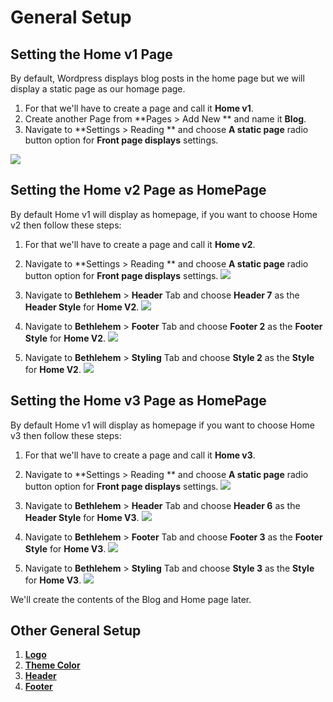 # General Setup

## Setting the Home v1 Page

By default, Wordpress displays blog posts in the home page but we will display a static page as our homage page.
1. For that we'll have to create a page and call it **Home v1**.
2. Create another Page from **Pages > Add New ** and name it **Blog**.
3. Navigate to **Settings > Reading ** and choose **A static page** radio button option for **Front page displays** settings.

![](http://transvelo.github.io/bethlehem/docs/images/reading-settings-blog.png)

## Setting the Home v2 Page as HomePage

By default Home v1 will display as homepage, if you want to choose Home v2 then follow these steps:
1. For that we'll have to create a page and call it **Home v2**.
2. Navigate to **Settings > Reading ** and choose **A static page** radio button option for **Front page displays** settings.
 ![](http://transvelo.github.io/bethlehem/docs/images/choosing-homev2-page.png)

3. Navigate to **Bethlehem** > **Header** Tab and choose **Header 7** as the **Header Style** for **Home V2**.
 ![](http://transvelo.github.io/bethlehem/docs/images/choosing-homev2-header.png)

4. Navigate to **Bethlehem** > **Footer** Tab and choose **Footer 2** as the **Footer Style** for **Home V2**.
 ![](http://transvelo.github.io/bethlehem/docs/images/choosing-homv2-footer.png)

5. Navigate to **Bethlehem** > **Styling** Tab and choose **Style 2** as the **Style** for **Home V2**.
 ![](http://transvelo.github.io/bethlehem/docs/images/choosing-home2-style.png)

## Setting the Home v3 Page as HomePage

By default Home v1 will display as homepage if you want to choose Home v3 then follow these steps:
1. For that we'll have to create a page and call it **Home v3**.
2. Navigate to **Settings > Reading ** and choose **A static page** radio button option for **Front page displays** settings.
 ![](http://transvelo.github.io/bethlehem/docs/images/choosing-homev3-page.png)

3. Navigate to **Bethlehem** > **Header** Tab and choose **Header 6** as the **Header Style** for **Home V3**.
![](http://transvelo.github.io/bethlehem/docs/images/choosing-homev3-header.png)

4. Navigate to **Bethlehem** > **Footer** Tab and choose **Footer 3** as the **Footer Style** for **Home V3**.
 ![](http://transvelo.github.io/bethlehem/docs/images/choosing-homv3-footer.png)

5. Navigate to **Bethlehem** > **Styling** Tab and choose **Style 3** as the **Style** for **Home V3**.
 ![](http://transvelo.github.io/bethlehem/docs/images/choosing-home3-style.png)


We'll create the contents of the Blog and Home page later.

## Other General Setup

1. [**Logo**](logo.md)
2. [**Theme Color**](theme_color.md)
3. [**Header**](header.md)
4. [**Footer**](footer.md)




